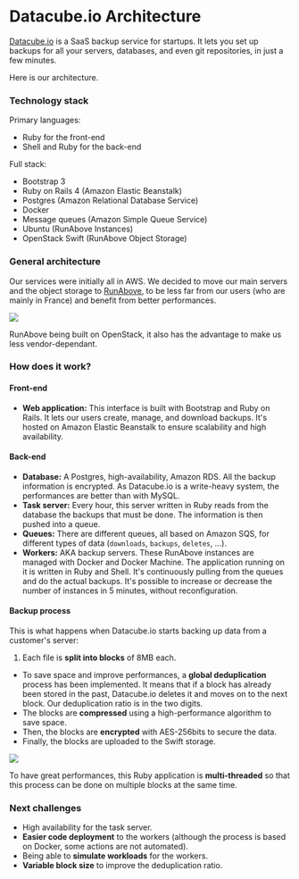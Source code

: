 # Datacube.io Architecture

[Datacube.io](https://datacube.io) is a SaaS backup service for startups. It lets you set up backups for all your servers, databases, and even git repositories, in just a few minutes.

Here is our architecture.

### Technology stack

Primary languages:

- Ruby for the front-end
- Shell and Ruby for the back-end

Full stack:

- Bootstrap 3
- Ruby on Rails 4 (Amazon Elastic Beanstalk)
- Postgres (Amazon Relational Database Service)
- Docker
- Message queues (Amazon Simple Queue Service)
- Ubuntu (RunAbove Instances)
- OpenStack Swift (RunAbove Object Storage)

### General architecture

Our services were initially all in AWS. We decided to move our main servers and the object storage to [RunAbove](https://www.runabove.com), to be less far from our users (who are mainly in France) and benefit from better performances.

![](http://i.imgur.com/OiyvmQ6.png)

RunAbove being built on OpenStack, it also has the advantage to make us less vendor-dependant.

### How does it work?

#### Front-end

- **Web application:** This interface is built with Bootstrap and Ruby on Rails. It lets our users create, manage, and download backups. It's hosted on Amazon Elastic Beanstalk to ensure scalability and high availability.

#### Back-end

- **Database:** A Postgres, high-availability, Amazon RDS. All the backup information is encrypted. As Datacube.io is a write-heavy system, the performances are better than with MySQL.
- **Task server:** Every hour, this server written in Ruby reads from the database the backups that must be done. The information is then pushed into a queue.
- **Queues:** There are different queues, all based on Amazon SQS, for different types of data (`downloads`, `backups`, `deletes`, ...).
- **Workers:** AKA backup servers. These RunAbove instances are managed with Docker and Docker Machine. The application running on it is written in Ruby and Shell. It's continuously pulling from the queues and do the actual backups. It's possible to increase or decrease the number of instances in 5 minutes, without reconfiguration.

#### Backup process

This is what happens when Datacube.io starts backing up data from a customer's server:

1. Each file is **split into blocks** of 8MB each.
* To save space and improve performances, a **global deduplication** process has been implemented. It means that if a block has already been stored in the past, Datacube.io deletes it and moves on to the next block. Our deduplication ratio is in the two digits.
* The blocks are **compressed** using a high-performance algorithm to save space.
* Then, the blocks are **encrypted** with AES-256bits to secure the data.
* Finally, the blocks are uploaded to the Swift storage.

![](http://i.imgur.com/Zje3c7m.png)

To have great performances, this Ruby application is **multi-threaded** so that this process can be done on multiple blocks at the same time.

### Next challenges

- High availability for the task server.
- **Easier code deployment** to the workers (although the process is based on Docker, some actions are not automated).
- Being able to **simulate workloads** for the workers.
- **Variable block size** to improve the deduplication ratio.